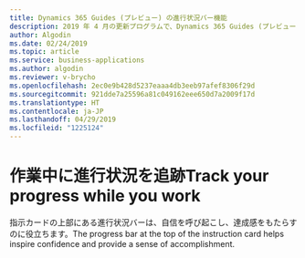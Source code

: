 ```yaml
---
title: Dynamics 365 Guides (プレビュー) の進行状況バー機能
description: 2019 年 4 月の更新プログラムで、Dynamics 365 Guides (プレビュー) の進行状況バー機能は、オペレーターに自信と達成感を持たせるために役立ちます。
author: Algodin
ms.date: 02/24/2019
ms.topic: article
ms.service: business-applications
ms.author: algodin
ms.reviewer: v-brycho
ms.openlocfilehash: 2ec0e9b428d5237eaaa4db3eeb97afef8306f29d
ms.sourcegitcommit: 921dde7a25596a81c049162eee650d7a2009f17d
ms.translationtype: HT
ms.contentlocale: ja-JP
ms.lasthandoff: 04/29/2019
ms.locfileid: "1225124"
---
```

# <a name="track-your-progress-while-you-work"></a><span data-ttu-id="e3654-103">作業中に進行状況を追跡</span><span class="sxs-lookup"><span data-stu-id="e3654-103">Track your progress while you work</span></span>

<span data-ttu-id="e3654-104">指示カードの上部にある進行状況バーは、自信を呼び起こし、達成感をもたらすのに役立ちます。</span><span class="sxs-lookup"><span data-stu-id="e3654-104">The progress bar at the top of the instruction card helps inspire confidence and provide a sense of accomplishment.</span></span>

